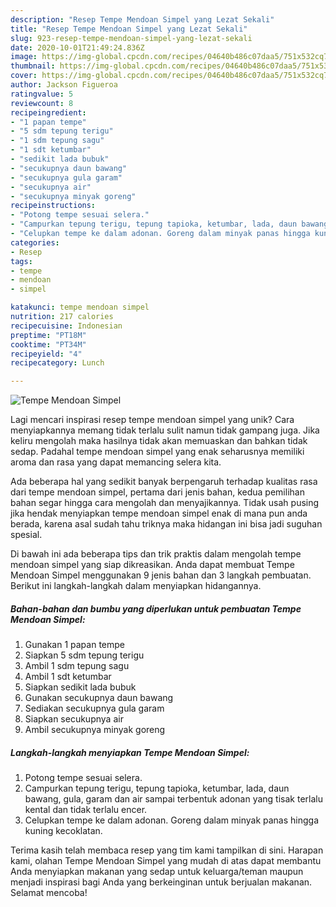 ```yaml
---
description: "Resep Tempe Mendoan Simpel yang Lezat Sekali"
title: "Resep Tempe Mendoan Simpel yang Lezat Sekali"
slug: 923-resep-tempe-mendoan-simpel-yang-lezat-sekali
date: 2020-10-01T21:49:24.836Z
image: https://img-global.cpcdn.com/recipes/04640b486c07daa5/751x532cq70/tempe-mendoan-simpel-foto-resep-utama.jpg
thumbnail: https://img-global.cpcdn.com/recipes/04640b486c07daa5/751x532cq70/tempe-mendoan-simpel-foto-resep-utama.jpg
cover: https://img-global.cpcdn.com/recipes/04640b486c07daa5/751x532cq70/tempe-mendoan-simpel-foto-resep-utama.jpg
author: Jackson Figueroa
ratingvalue: 5
reviewcount: 8
recipeingredient:
- "1 papan tempe"
- "5 sdm tepung terigu"
- "1 sdm tepung sagu"
- "1 sdt ketumbar"
- "sedikit lada bubuk"
- "secukupnya daun bawang"
- "secukupnya gula garam"
- "secukupnya air"
- "secukupnya minyak goreng"
recipeinstructions:
- "Potong tempe sesuai selera."
- "Campurkan tepung terigu, tepung tapioka, ketumbar, lada, daun bawang, gula, garam dan air sampai terbentuk adonan yang tisak terlalu kental dan tidak terlalu encer."
- "Celupkan tempe ke dalam adonan. Goreng dalam minyak panas hingga kuning kecoklatan."
categories:
- Resep
tags:
- tempe
- mendoan
- simpel

katakunci: tempe mendoan simpel 
nutrition: 217 calories
recipecuisine: Indonesian
preptime: "PT18M"
cooktime: "PT34M"
recipeyield: "4"
recipecategory: Lunch

---
```



![Tempe Mendoan Simpel](https://img-global.cpcdn.com/recipes/04640b486c07daa5/751x532cq70/tempe-mendoan-simpel-foto-resep-utama.jpg)

Lagi mencari inspirasi resep tempe mendoan simpel yang unik? Cara menyiapkannya memang tidak terlalu sulit namun tidak gampang juga. Jika keliru mengolah maka hasilnya tidak akan memuaskan dan bahkan tidak sedap. Padahal tempe mendoan simpel yang enak seharusnya memiliki aroma dan rasa yang dapat memancing selera kita.



Ada beberapa hal yang sedikit banyak berpengaruh terhadap kualitas rasa dari tempe mendoan simpel, pertama dari jenis bahan, kedua pemilihan bahan segar hingga cara mengolah dan menyajikannya. Tidak usah pusing jika hendak menyiapkan tempe mendoan simpel enak di mana pun anda berada, karena asal sudah tahu triknya maka hidangan ini bisa jadi suguhan spesial.


Di bawah ini ada beberapa tips dan trik praktis dalam mengolah tempe mendoan simpel yang siap dikreasikan. Anda dapat membuat Tempe Mendoan Simpel menggunakan 9 jenis bahan dan 3 langkah pembuatan. Berikut ini langkah-langkah dalam menyiapkan hidangannya.

<!--inarticleads1-->

##### Bahan-bahan dan bumbu yang diperlukan untuk pembuatan Tempe Mendoan Simpel:

1. Gunakan 1 papan tempe
1. Siapkan 5 sdm tepung terigu
1. Ambil 1 sdm tepung sagu
1. Ambil 1 sdt ketumbar
1. Siapkan sedikit lada bubuk
1. Gunakan secukupnya daun bawang
1. Sediakan secukupnya gula garam
1. Siapkan secukupnya air
1. Ambil secukupnya minyak goreng




<!--inarticleads2-->

##### Langkah-langkah menyiapkan Tempe Mendoan Simpel:

1. Potong tempe sesuai selera.
1. Campurkan tepung terigu, tepung tapioka, ketumbar, lada, daun bawang, gula, garam dan air sampai terbentuk adonan yang tisak terlalu kental dan tidak terlalu encer.
1. Celupkan tempe ke dalam adonan. Goreng dalam minyak panas hingga kuning kecoklatan.




Terima kasih telah membaca resep yang tim kami tampilkan di sini. Harapan kami, olahan Tempe Mendoan Simpel yang mudah di atas dapat membantu Anda menyiapkan makanan yang sedap untuk keluarga/teman maupun menjadi inspirasi bagi Anda yang berkeinginan untuk berjualan makanan. Selamat mencoba!
